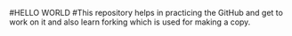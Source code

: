 #HELLO WORLD
#This repository helps in practicing the GitHub and get to work on it and also learn forking which is used for making a copy.
